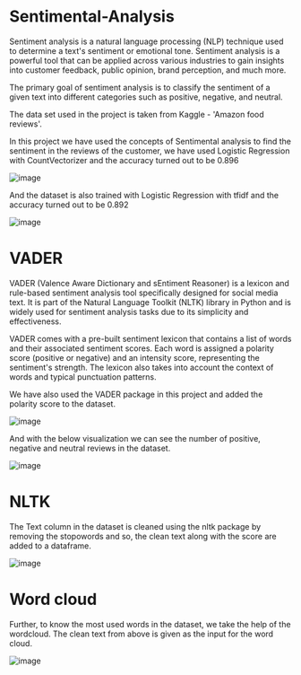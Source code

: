 # Sentimental-Analysis

Sentiment analysis is a natural language processing (NLP) technique used to determine a text's sentiment or emotional tone. Sentiment analysis is a powerful tool that can be applied across various industries to gain insights into customer feedback, public opinion, brand perception, and much more.

The primary goal of sentiment analysis is to classify the sentiment of a given text into different categories such as positive, negative, and neutral.

The data set used in the project is taken from Kaggle - 'Amazon food reviews'.

In this project we have used the concepts of Sentimental analysis to find the sentiment in the reviews of the customer, we have used Logistic Regression with CountVectorizer and the accuracy turned out to be 0.896

![image](https://github.com/Hirshikesh2003/Sentimental-Analysis/assets/78225619/4287fa37-a043-438d-bcbd-56bd5d23bc4b)

And the dataset is also trained with Logistic Regression with tfidf and the accuracy turned out to be 0.892

![image](https://github.com/Hirshikesh2003/Sentimental-Analysis/assets/78225619/5eace4d8-c599-4839-af36-a2cb96e9b824)


# VADER

VADER (Valence Aware Dictionary and sEntiment Reasoner) is a lexicon and rule-based sentiment analysis tool specifically designed for social media text. It is part of the Natural Language Toolkit (NLTK) library in Python and is widely used for sentiment analysis tasks due to its simplicity and effectiveness.

VADER comes with a pre-built sentiment lexicon that contains a list of words and their associated sentiment scores. Each word is assigned a polarity score (positive or negative) and an intensity score, representing the sentiment's strength. The lexicon also takes into account the context of words and typical punctuation patterns.

We have also used the VADER package in this project and added the polarity score to the dataset.

![image](https://github.com/Hirshikesh2003/Sentimental-Analysis/assets/78225619/43734739-507c-47f1-a3d5-4740c3c5dac7)

And with the below visualization we can see the number of positive, negative and neutral reviews in the dataset.

![image](https://github.com/Hirshikesh2003/Sentimental-Analysis/assets/78225619/452215a4-bb87-4e19-aa60-dfc2b21f6029)



# NLTK

The Text column in the dataset is cleaned using the nltk package by removing the stopowords and so, the clean text along with the score are added to a dataframe.

![image](https://github.com/Hirshikesh2003/Sentimental-Analysis/assets/78225619/3600de7e-df82-448b-84bb-7c637e8e6533)


# Word cloud

Further, to know the most used words in the dataset, we take the help of the wordcloud. The clean text from above is given as the input for the word cloud.

![image](https://github.com/Hirshikesh2003/Sentimental-Analysis/assets/78225619/730f9704-0772-4139-b7c1-df606444c60a)

